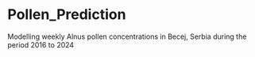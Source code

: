 # Pollen_Prediction
 Modelling weekly Alnus pollen concentrations in Becej, Serbia during the period 2016 to 2024
